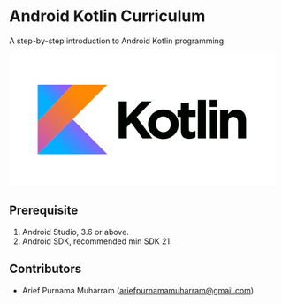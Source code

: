 # Android Kotlin Curriculum
A step-by-step introduction to Android Kotlin programming.

![Kotlin](kotlin.png)

## Prerequisite
1. Android Studio, 3.6 or above.
2. Android SDK, recommended min SDK 21.

## Contributors
- Arief Purnama Muharram (ariefpurnamamuharram@gmail.com)
